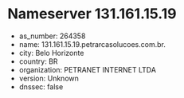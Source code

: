 # Nameserver 131.161.15.19

* as_number: 264358
* name: 131.161.15.19.petrarcasolucoes.com.br.
* city: Belo Horizonte
* country: BR
* organization: PETRANET INTERNET LTDA
* version: Unknown
* dnssec: false
